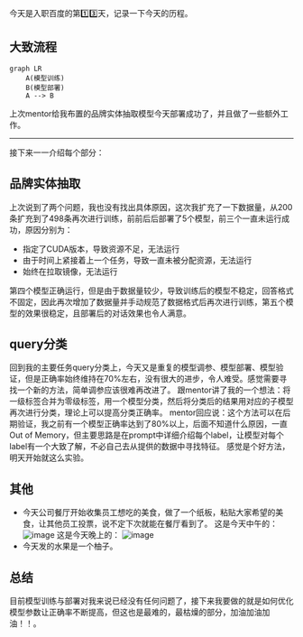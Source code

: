 今天是入职百度的第1️⃣3️⃣天，记录一下今天的历程。

## 大致流程

```mermaid
graph LR
    A(模型训练)
    B(模型部署)
    A --> B
```

上次mentor给我布置的品牌实体抽取模型今天部署成功了，并且做了一些额外工作。

---
接下来一一介绍每个部分：

## 品牌实体抽取
上次说到了两个问题，我也没有找出具体原因，这次我扩充了一下数据量，从200条扩充到了498条再次进行训练，前前后后部署了5个模型，前三个一直未运行成功，原因分别为：
- 指定了CUDA版本，导致资源不足，无法运行
- 由于时间上紧接着上一个任务，导致一直未被分配资源，无法运行
- 始终在拉取镜像，无法运行

第四个模型正确运行，但是由于数据量较少，导致训练后的模型不稳定，回答格式不固定，因此再次增加了数据量并手动规范了数据格式后再次进行训练，第五个模型的效果很稳定，且部署后的对话效果也令人满意。

## query分类
回到我的主要任务query分类上，今天又是重复的模型调参、模型部署、模型验证，但是正确率始终维持在70%左右，没有很大的进步，令人难受。感觉需要寻找一个新的方法，简单调参应该很难再改进了。
跟mentor讲了我的一个想法：将一级标签合并为零级标签，用一个模型分类，然后将分类后的结果用对应的子模型再次进行分类，理论上可以提高分类正确率。
mentor回应说：这个方法可以在后期验证，我之前有一个模型正确率达到了80%以上，后面不知道什么原因，一直Out of Memory，但主要思路是在prompt中详细介绍每个label，让模型对每个label有一个大致了解，不必自己去从提供的数据中寻找特征。
感觉是个好方法，明天开始就这么实验。

## 其他
- 今天公司餐厅开始收集员工想吃的美食，做了一个纸板，粘贴大家希望的美食，让其他员工投票，说不定下次就能在餐厅看到了。
这是今天中午的：
![image](https://github.com/user-attachments/assets/6db6c546-68ee-46b7-b32f-6b76df981bd3)
这是今天晚上的：
![image](https://github.com/user-attachments/assets/ded6fed3-0467-4995-baaa-6d8ddc991f84)
- 今天发的水果是一个柚子。

## 总结
目前模型训练与部署对我来说已经没有任何问题了，接下来我要做的就是如何优化模型参数让正确率不断提高，但这也是最难的，最枯燥的部分，加油加油加油！！。
